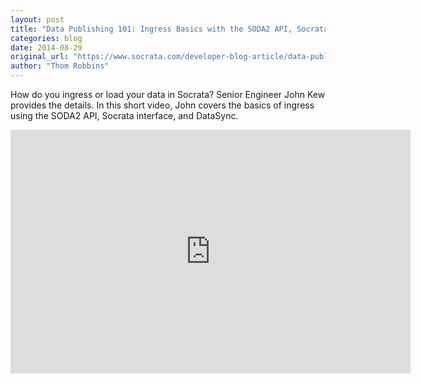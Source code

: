```yaml
---
layout: post
title: "Data Publishing 101: Ingress Basics with the SODA2 API, Socrata interface, and DataSync"
categories: blog
date: 2014-08-29
original_url: "https://www.socrata.com/developer-blog-article/data-publishing-101-ingress-basics-soda2-api-socrata-interface-datasync/"
author: "Thom Robbins"
---
```


<p>How do you ingress or load your data in Socrata? Senior Engineer John Kew provides the details. In this short video, John covers the basics of ingress using the SODA2 API, Socrata interface, and DataSync.</p>
<p><iframe id="ytplayer" type="text/html" width="640" height="390" src="https://www.youtube.com/embed/gza2mQkViHY?autoplay=0" frameborder="0">You must enable iFrames</iframe></p>
